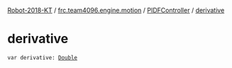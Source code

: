 [Robot-2018-KT](../../index.md) / [frc.team4096.engine.motion](../index.md) / [PIDFController](index.md) / [derivative](./derivative.md)

# derivative

`var derivative: `[`Double`](https://kotlinlang.org/api/latest/jvm/stdlib/kotlin/-double/index.html)